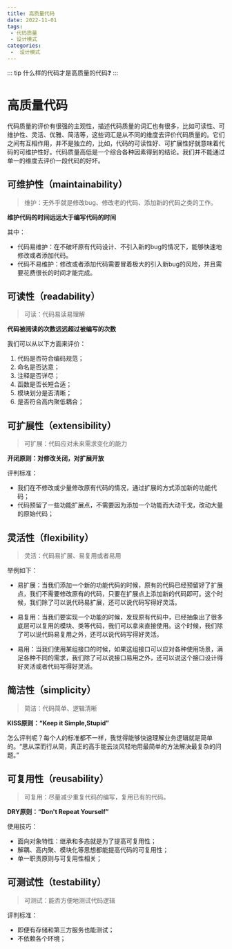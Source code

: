 ```yaml
---
title: 高质量代码
date: 2022-11-01
tags:
 - 代码质量
 - 设计模式
categories:
 -  设计模式
---
```


::: tip
什么样的代码才是高质量的代码:question:
:::

<!-- more -->

# 高质量代码
代码质量的评价有很强的主观性，描述代码质量的词汇也有很多，比如可读性、可维护性、灵活、优雅、简洁等，这些词汇是从不同的维度去评价代码质量的。它们之间有互相作用，并不是独立的，比如，代码的可读性好、可扩展性好就意味着代码的可维护性好。代码质量高低是一个综合各种因素得到的结论。我们并不能通过单一的维度去评价一段代码的好坏。

## 可维护性（maintainability）

> 维护：无外乎就是修改bug、修改老的代码、添加新的代码之类的工作。

**维护代码的时间远远大于编写代码的时间**

其中：

- 代码易维护：在不破坏原有代码设计、不引入新的bug的情况下，能够快速地修改或者添加代码。
- 代码不易维护：修改或者添加代码需要冒着极大的引入新bug的风险，并且需要花费很长的时间才能完成。

## 可读性（readability）

> 可读：代码易读易理解

**代码被阅读的次数远远超过被编写的次数**

我们可以从以下方面来评价：

1. 代码是否符合编码规范；
2. 命名是否达意；
3. 注释是否详尽；
4. 函数是否长短合适；
5. 模块划分是否清晰；
6. 是否符合高内聚低耦合；

## 可扩展性（extensibility）

> 可扩展：代码应对未来需求变化的能力

**开闭原则：对修改关闭，对扩展开放**

评判标准：

- 我们在不修改或少量修改原有代码的情况，通过扩展的方式添加新的功能代码；
- 代码预留了一些功能扩展点，不需要因为添加一个功能而大动干戈，改动大量的原始代码；

## 灵活性（flexibility）

> 灵活：代码易扩展、易复用或者易用

举例如下：

- 易扩展：当我们添加一个新的功能代码的时候，原有的代码已经预留好了扩展点，我们不需要修改原有的代码，只要在扩展点上添加新的代码即可。这个时候，我们除了可以说代码易扩展，还可以说代码写得好灵活。

- 易复用：当我们要实现一个功能的时候，发现原有代码中，已经抽象出了很多底层可以复用的模块、类等代码，我们可以拿来直接使用。这个时候，我们除了可以说代码易复用之外，还可以说代码写得好灵活。

- 易用：当我们使用某组接口的时候，如果这组接口可以应对各种使用场景，满足各种不同的需求，我们除了可以说接口易用之外，还可以说这个接口设计得好灵活或者代码写得好灵活。

## 简洁性（simplicity）

> 简洁：代码简单、逻辑清晰

**KISS原则：“Keep it Simple,Stupid”**

怎么评判呢？每个人的标准都不一样，我觉得能够快速理解业务逻辑就是简单的。“思从深而行从简，真正的高手能云淡风轻地用最简单的方法解决最复杂的问题。”

## 可复用性（reusability）

> 可复用：尽量减少重复代码的编写，复用已有的代码。

**DRY原则：“Don't Repeat Yourself”**

使用技巧：

- 面向对象特性：继承和多态就是为了提高可复用性；
- 解耦、高内聚、模块化等思想都能提高代码的可复用性；
- 单一职责原则与可复用性相关；

## 可测试性（testability）

> 可测试：能否方便地测试代码逻辑

评判标准：

- 即便有存储和第三方服务也能测试；
- 不依赖各个环境；
